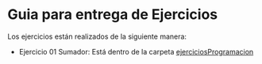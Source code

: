 <h1>Guia para entrega de Ejercicios</h1>
<p>Los ejercicios están realizados de la siguiente manera:</p>

* Ejercicio 01 Sumador: Está dentro de la carpeta [ejerciciosProgramacion](https://github.com/alemolamg/EntornosDesarrollo1DAW/tree/master/Unidad02/ejerciciosProgramacion/src/paquete)

